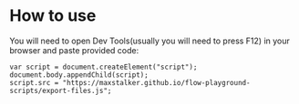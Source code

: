 # How to use
You will need to open Dev Tools(usually you will need to press F12) in your browser and paste provided code:

```
var script = document.createElement("script");
document.body.appendChild(script);
script.src = "https://maxstalker.github.io/flow-playground-scripts/export-files.js";
```
